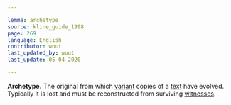 ```yaml
---

lemma: archetype
source: kline_guide_1998
page: 269
language: English
contributor: wout
last_updated_by: wout
last_update: 05-04-2020

---
```


**Archetype.** The original from which [variant](variant.html) copies of a [text](text.html) have evolved. Typically it is lost and must be reconstructed from surviving [witnesses](witness.html).
